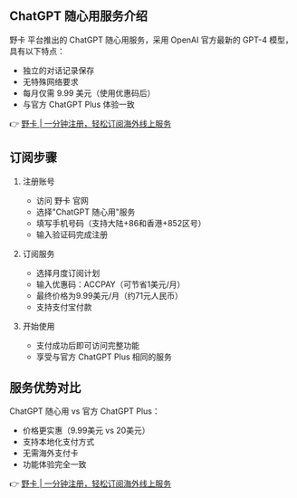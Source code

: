 ## ChatGPT 随心用服务介绍

野卡 平台推出的 ChatGPT 随心用服务，采用 OpenAI 官方最新的 GPT-4 模型，具有以下特点：

- 独立的对话记录保存
- 无特殊网络要求
- 每月仅需 9.99 美元（使用优惠码后）
- 与官方 ChatGPT Plus 体验一致

👉 [野卡 | 一分钟注册，轻松订阅海外线上服务](https://bit.ly/bewildcard)

## 订阅步骤

1. 注册账号
   - 访问 野卡 官网
   - 选择"ChatGPT 随心用"服务
   - 填写手机号码（支持大陆+86和香港+852区号）
   - 输入验证码完成注册

2. 订阅服务
   - 选择月度订阅计划
   - 输入优惠码：ACCPAY（可节省1美元/月）
   - 最终价格为9.99美元/月（约71元人民币）
   - 支持支付宝付款

3. 开始使用
   - 支付成功后即可访问完整功能
   - 享受与官方 ChatGPT Plus 相同的服务

## 服务优势对比

ChatGPT 随心用 vs 官方 ChatGPT Plus：
- 价格更实惠（9.99美元 vs 20美元）
- 支持本地化支付方式
- 无需海外支付卡
- 功能体验完全一致

👉 [野卡 | 一分钟注册，轻松订阅海外线上服务](https://bit.ly/bewildcard)
